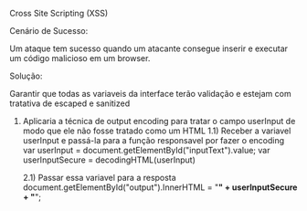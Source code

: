 
Cross Site Scripting (XSS)

Cenário de Sucesso:

Um ataque tem sucesso quando um atacante consegue inserir e executar um código malicioso em um browser. 


Solução:

Garantir que todas as variaveis da interface terão validação e estejam com tratativa de escaped e sanitized

1) Aplicaria a técnica de output encoding para tratar o campo userInput de modo que ele não fosse tratado como um HTML
	1.1) Receber a variavel userInput e passá-la para a função responsavel por fazer o encoding
    	 var userInput = document.getElementById("inputText").value;
    	 var userInputSecure = decodingHTML(userInput)

    2.1) Passar essa variavel para a resposta
    	document.getElementById("output").InnerHTML = "<b>" + userInputSecure + "</b>";
